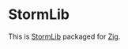 # StormLib

This is [StormLib](https://github.com/ladislav-zezula/StormLib) packaged for [Zig](https://ziglang.org).